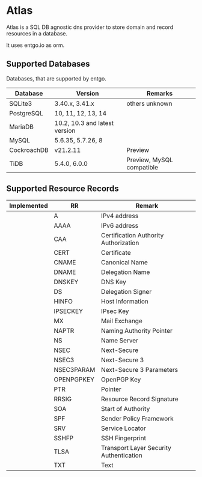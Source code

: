 # Atlas

Atlas is a SQL DB agnostic dns provider to store domain and record resources in a database.

It uses entgo.io as orm.

## Supported Databases

Databases, that are supported by entgo.

| Database    | Version                       | Remarks                   |
| ----------- | ----------------------------- | ------------------------- |
| SQLite3     | 3.40.x, 3.41.x                | others unknown            |
| PostgreSQL  | 10, 11, 12, 13, 14            |                           |
| MariaDB     | 10.2, 10.3 and latest version |                           |
| MySQL       | 5.6.35, 5.7.26, 8             |                           |
| CockroachDB | v21.2.11                      | Preview                   |
| TiDB        | 5.4.0, 6.0.0                  | Preview, MySQL compatible |

## Supported Resource Records

| Implemented | RR         | Remark                                  |
| ----------- | ---------- | --------------------------------------- |
|             | A          | IPv4 address                            |
|             | AAAA       | IPv6 address                            |
|             | CAA        | Certification Authority Authorization   |
|             | CERT       | Certificate                             |
|             | CNAME      | Canonical Name                          |
|             | DNAME      | Delegation Name                         |
|             | DNSKEY     | DNS Key                                 |
|             | DS         | Delegation Signer                       |
|             | HINFO      | Host Information                        |
|             | IPSECKEY   | IPsec Key                               |
|             | MX         | Mail Exchange                           |
|             | NAPTR      | Naming Authority Pointer                |
|             | NS         | Name Server                             |
|             | NSEC       | Next-Secure                             |
|             | NSEC3      | Next-Secure 3                           |
|             | NSEC3PARAM | Next-Secure 3 Parameters                |
|             | OPENPGPKEY | OpenPGP Key                             |
|             | PTR        | Pointer                                 |
|             | RRSIG      | Resource Record Signature               |
|             | SOA        | Start of Authority                      |
|             | SPF        | Sender Policy Framework                 |
|             | SRV        | Service Locator                         |
|             | SSHFP      | SSH Fingerprint                         |
|             | TLSA       | Transport Layer Security Authentication |
|             | TXT        | Text                                    |
